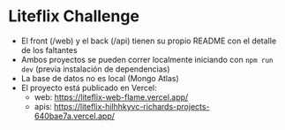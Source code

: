 # Liteflix Challenge

- El front (/web) y el back (/api) tienen su propio README con el detalle de los faltantes
- Ambos proyectos se pueden correr localmente iniciando con `npm run dev` (previa instalación de dependencias)
- La base de datos no es local (Mongo Atlas)
- El proyecto está publicado en Vercel:
    - web: https://liteflix-web-flame.vercel.app/
    - apis: https://liteflix-hilhhkyvc-richards-projects-640bae7a.vercel.app/
